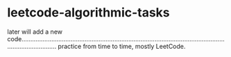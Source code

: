 # leetcode-algorithmic-tasks

later will add a new code................................................................................................................................................
practice from time to time,
mostly LeetCode.


